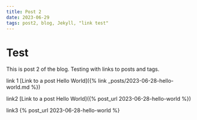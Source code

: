 ```yaml
---
title: Post 2
date: 2023-06-29
tags: post2, blog, Jekyll, "link test"
---
```


# Test

This is post 2 of the blog. Testing with links to posts and tags.

link 1
[Link to a post Hello World]({% link _posts/2023-06-28-hello-world.md %})

link2
[Link to a post Hello World]({% post_url 2023-06-28-hello-world %})

link3
{% post_url 2023-06-28-hello-world %}
